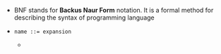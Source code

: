 - BNF stands for **Backus Naur Form** notation. It is a formal method for describing the syntax of programming language
- ```
  name ::= expansion
  ```
	-